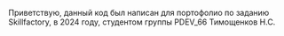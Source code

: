 Приветствую, данный код был написан для портофолио по заданию Skillfactory, в 2024 году, студентом группы PDEV_66 Тимощенков Н.С.
